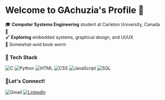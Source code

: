 # Welcome to GAchuzia's Profile 🐢
🎓 **Computer Systems Engineering** student at Carleton University, Canada 🍁  
🖌️ **Exploring** embedded systems, graphical design, and UI/UX  
📖 Somewhat-avid book worm


### 🔧 Tech Stack
![C](https://img.shields.io/badge/c-%2300599C.svg?style=for-the-badge&logo=c&logoColor=white) 
![Python](https://img.shields.io/badge/python-3670A0?style=for-the-badge&logo=python&logoColor=ffdd54) 
![HTML](https://img.shields.io/badge/html5-E34F26?style=for-the-badge&logo=html5&logoColor=white) 
![CSS](https://img.shields.io/badge/css3-1572B6?style=for-the-badge&logo=css3&logoColor=white) 
![JavaScript](https://img.shields.io/badge/javascript-%23323330.svg?style=for-the-badge&logo=javascript&logoColor=%23F7DF1E) 
![SQL](https://img.shields.io/badge/sql-003B2D?style=for-the-badge&logo=sqlite&logoColor=white) 

### 🔗Let's Connect!
![Gmail](https://img.shields.io/badge/gmail-D14836?style=for-the-badge&logo=gmail&logoColor=white) [![LinkedIn](https://img.shields.io/badge/linkedin-0077B5?style=for-the-badge&logo=linkedin&logoColor=white)](https://www.linkedin.com/in/grant-achuzia-8259251b8/)
<!---
GAchuzia/GAchuzia is a ✨ special ✨ repository because its `README.md` (this file) appears on your GitHub profile.
You can click the Preview link to take a look at your changes.
--->
